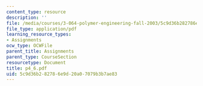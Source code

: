 ```yaml
---
content_type: resource
description: ''
file: /media/courses/3-064-polymer-engineering-fall-2003/5c9d36b282786e9d20a07079b3b7ae83_p4_6.pdf
file_type: application/pdf
learning_resource_types:
- Assignments
ocw_type: OCWFile
parent_title: Assignments
parent_type: CourseSection
resourcetype: Document
title: p4_6.pdf
uid: 5c9d36b2-8278-6e9d-20a0-7079b3b7ae83
---
```

